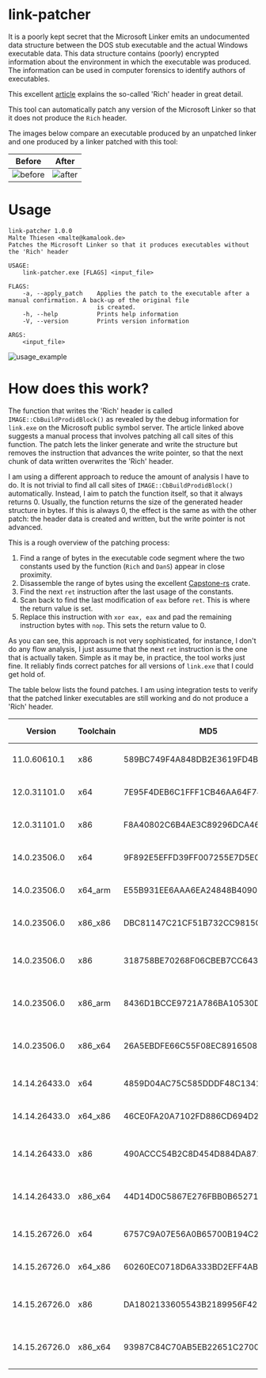 # link-patcher

It is a poorly kept secret that the Microsoft Linker emits an undocumented data structure between the DOS stub executable and the actual Windows executable data. This data structure contains (poorly) encrypted information about the environment in which the executable was produced. The information can be used in computer forensics to identify authors of executables.

This excellent [article](http://bytepointer.com/articles/the_microsoft_rich_header.htm) explains the so-called 'Rich' header in great detail.

This tool can automatically patch any version of the Microsoft Linker so that it does not produce the `Rich` header.

The images below compare an executable produced by an unpatched linker and one produced by a linker patched with this tool:

| Before | After |
| :-----:|:-----:|
![before](https://raw.githubusercontent.com/mthiesen/link-patcher/documentation/images/before.png) | ![after](https://raw.githubusercontent.com/mthiesen/link-patcher/documentation/images/after.png)

# Usage

```
link-patcher 1.0.0
Malte Thiesen <malte@kamalook.de>
Patches the Microsoft Linker so that it produces executables without the 'Rich' header

USAGE:
    link-patcher.exe [FLAGS] <input_file>

FLAGS:
    -a, --apply_patch    Applies the patch to the executable after a manual confirmation. A back-up of the original file
                         is created.
    -h, --help           Prints help information
    -V, --version        Prints version information

ARGS:
    <input_file>
```

![usage_example](https://raw.githubusercontent.com/mthiesen/link-patcher/documentation/images/usage_example.png)

# How does this work?

The function that writes the 'Rich' header is called `IMAGE::CbBuildProdidBlock()` as revealed by the debug information for `link.exe` on the Microsoft public symbol server. The article linked above suggests a manual process that involves patching all call sites of this function. The patch lets the linker generate and write the structure but removes the instruction that advances the write pointer, so that the next chunk of data written overwrites the 'Rich' header.

I am using a different approach to reduce the amount of analysis I have to do. It is not trivial to find all call sites of `IMAGE::CbBuildProdidBlock()` automatically. Instead, I aim to patch the function itself, so that it always returns 0. Usually, the function returns the size of the generated header structure in bytes. If this is always 0, the effect is the same as with the other patch: the header data is created and written, but the write pointer is not advanced.

This is a rough overview of the patching process:
1. Find a range of bytes in the executable code segment where the two constants used by the function (`Rich` and `DanS`) appear in close proximity.
2. Disassemble the range of bytes using the excellent [Capstone-rs](https://github.com/capstone-rust/capstone-rs) crate.
3. Find the next `ret` instruction after the last usage of the constants.
4. Scan back to find the last modification of `eax` before `ret`. This is where the return value is set.
5. Replace this instruction with `xor eax, eax` and pad the remaining instruction bytes with `nop`. This sets the return value to 0.

As you can see, this approach is not very sophisticated, for instance, I don't do any flow analysis, I just assume that the next `ret` instruction is the one that is actually taken. Simple as it may be, in practice, the tool works just fine. It reliably finds correct patches for all versions of `link.exe` that I could get hold of.

The table below lists the found patches. I am using integration tests to verify that the patched linker executables are still working and do not produce a 'Rich' header.

| Version | Toolchain | MD5 | Offset | Original Bytes | Patch Bytes |
| ------- | --------- | ---- | ------ | -------------- | ----------- |
| 11.0.60610.1 | x86 | 589BC749F4A848DB2E3619FD4B7E123C | 131156 | 8B, 45, F0 | 33, C0, 90 |
| 12.0.31101.0 | x64 | 7E95F4DEB6C1FFF1CB46AA64F74A841E | 71872 | 41, 8B, C7 | 33, C0, 90 |
| 12.0.31101.0 | x86 | F8A40802C6B4AE3C89296DCA4694033E | 196317 | 8B, 45, F4 | 33, C0, 90 |
| 14.0.23506.0 | x64 | 9F892E5EFFD39FF007255E7D5E09B556 | 191599 | 41, 8B, C7 | 33, C0, 90 |
| 14.0.23506.0 | x64_arm | E55B931EE6AAA6EA24848B4090611251 | 191599 | 41, 8B, C7 | 33, C0, 90 |
| 14.0.23506.0 | x86_x86 | DBC81147C21CF51B732CC9815C9B79CD | 191599 | 41, 8B, C7 | 33, C0, 90 |
| 14.0.23506.0 | x86 | 318758BE70268F06CBEB7CC643473B24 | 275951 | 8B, 44, 24, 10 | 33, C0, 90, 90 |
| 14.0.23506.0 | x86_arm | 8436D1BCCE9721A786BA10530DC070C8 | 275951 | 8B, 44, 24, 10 | 33, C0, 90, 90 |
| 14.0.23506.0 | x86_x64 | 26A5EBDFE66C55F08EC891650819C589 |  275951 | 8B, 44, 24, 10 | 33, C0, 90, 90 |
| 14.14.26433.0 | x64 | 4859D04AC75C585DDDF48C134139ABEC | 190598 | 41, 8B, C7 | 33, C0, 90 |
| 14.14.26433.0 | x64_x86 | 46CE0FA20A7102FD886CD694D27805E2 | 190598 | 41, 8B, C7 | 33, C0, 90 |
| 14.14.26433.0 | x86 | 490ACCC54B2C8D454D884DA871509C12 | 213144 | 8B, 44, 24, 1C | 33, C0, 90, 90 |
| 14.14.26433.0 | x86_x64 | 44D14D0C5867E276FBB0B652718DF7BF | 213144 | 8B, 44, 24, 1C | 33, C0, 90, 90 |
| 14.15.26726.0 | x64 | 6757C9A07E56A0B65700B194C2E6A091 | 193435 | 41, 8B, C7 | 33, C0, 90 |
| 14.15.26726.0 | x64_x86 | 60260EC0718D6A333BD2EFF4ABADC32A | 193435 | 41, 8B, C7 | 33, C0, 90 |
| 14.15.26726.0 | x86 | DA1802133605543B2189956F428305A5 | 360041 | 8B, 44, 24, 10 | 33, C0, 90, 90 |
| 14.15.26726.0 | x86_x64 | 93987C84C70AB5EB22651C270007A30E | 360041 | 8B, 44, 24, 10 | 33, C0, 90, 90 |

